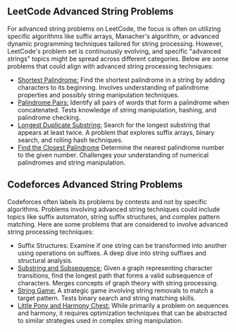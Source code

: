 ## LeetCode Advanced String Problems
For advanced string problems on LeetCode, the focus is often on utilizing specific algorithms like suffix arrays, Manacher's algorithm, or advanced dynamic programming techniques tailored for string processing. However, LeetCode's problem set is continuously evolving, and specific "advanced strings" topics might be spread across different categories. Below are some problems that could align with advanced string processing techniques:

- [Shortest Palindrome:](https://leetcode.com/problems/shortest-palindrome/) Find the shortest palindrome in a string by adding characters to its beginning. Involves understanding of palindrome properties and possibly string manipulation techniques.
- [Palindrome Pairs:](https://leetcode.com/problems/palindrome-pairs/) Identify all pairs of words that form a palindrome when concatenated. Tests knowledge of string manipulation, hashing, and palindrome checking.
- [Longest Duplicate Substring:](https://leetcode.com/problems/longest-duplicate-substring/) Search for the longest substring that appears at least twice. A problem that explores suffix arrays, binary search, and rolling hash techniques.
- [Find the Closest Palindrome](https://leetcode.com/problems/find-the-closest-palindrome/) Determine the nearest palindrome number to the given number. Challenges your understanding of numerical palindromes and string manipulation.

## Codeforces Advanced String Problems
Codeforces often labels its problems by contests and not by specific algorithms. Problems involving advanced string techniques could include topics like suffix automaton, string suffix structures, and complex pattern matching. Here are some problems that are considered to involve advanced string processing techniques:

- Suffix Structures: Examine if one string can be transformed into another using operations on suffixes. A deep dive into string suffixes and structural analysis.
- [Substring and Subsequence:](https://codeforces.com/problemset/problem/919/D) Given a graph representing character transitions, find the longest path that forms a valid subsequence of characters. Merges concepts of graph theory with string processing.
- [String Game:](https://codeforces.com/problemset/problem/779/D) A strategic game involving string removals to match a target pattern. Tests binary search and string matching skills.
- [Little Pony and Harmony Chest:](https://codeforces.com/problemset/problem/453/C) While primarily a problem on sequences and harmony, it requires optimization techniques that can be abstracted to similar strategies used in complex string manipulation.
